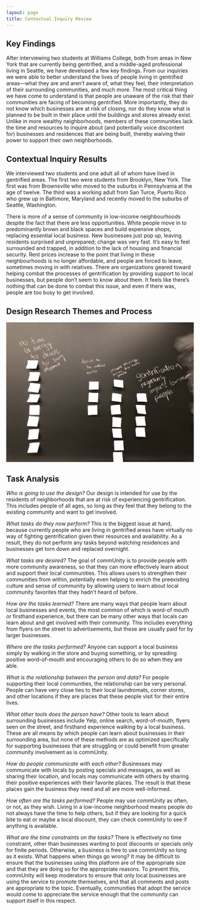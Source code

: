 ```yaml
---
layout: page
title: Contextual Inquiry Review
---
```


## Key Findings

After interviewing two students at Williams College, both from areas in New York that are currently being gentrified, and a middle-aged professional living in Seattle, we have developed a few key findings. From our inquiries we were able to better understand the lives of people living in gentrified areas––what they are and aren’t aware of, what they feel, their interpretation of their surrounding communities, and much more. The most critical thing we have come to understand is that people are unaware of the risk that their communities are facing of  becoming gentrified. More importantly, they do not know which businesses are at risk of closing, nor do they know what is planned to be built in their place until the buildings and stores already exist. Unlike in more wealthy neighborhoods, members of these communities lack the time and resources to inquire about (and potentially voice discontent for) businesses and residences that are being built, thereby waiving their power to support their own neighborhoods.

## Contextual Inquiry Results

We interviewed two students and one adult all of whom have lived in gentrified areas. The first two were students from Brooklyn, New York. The first was from Brownsville who moved to the suburbs in Pennsylvania at the age of twelve. The third was a working adult from San Turce, Puerto Rico who grew up in Baltimore, Maryland and recently moved to the suburbs of Seattle, Washington.
	
There is more of a sense of community in low-income neighbourhoods despite the fact that there are less opportunities. White people move in to predominantly brown and black spaces and build expensive shops, replacing essential local business. New businesses just pop up, leaving residents surprised and unprepared; change was very fast. It’s easy to feel surrounded and trapped, in addition to the lack of housing and financial security. Rent prices increase to the point that living in these neighbourhoods is no longer affordable, and people are forced to leave, sometimes moving in with relatives. There are organizations geared toward helping combat the processes of gentrification by providing support to local businesses, but people don’t seem to know about them. It feels like there’s nothing that can be done to combat this issue, and even if there was, people are too busy to get involved.

## Design Research Themes and Process

<img src="/img/affinityDiag.png" class="center"> 


## Task Analysis

_Who is going to use the design?_ Our design is intended for use by the residents of neighborhoods that are at risk of experiencing gentrification. This includes people of all ages, so long as they feel that they belong to the existing community and want to get involved.

_What tasks do they now perform?_ This is the biggest issue at hand, because currently people who are living in gentrified areas have virtually no way of fighting gentrification given their resources and availability. As a result, they do not perform any tasks beyond watching residences and businesses get torn down and replaced overnight.

_What tasks are desired?_ The goal of commUnity is to provide people with more community awareness, so that they can more effectively learn about and support their local communities. This allows users to strengthen their communities from within, potentially even helping to enrich the preexisting culture and sense of community by allowing users to learn about local community favorites that they hadn’t heard of before.

_How are the tasks learned?_ There are many ways that people learn about local businesses and events, the most common of which is word-of mouth or firsthand experience, but there can be many other ways that locals can learn about and get involved with their community. This includes everything from flyers on the street to advertisements, but these are usually paid for by larger businesses.

_Where are the tasks performed?_ Anyone can support a local business simply by walking in the store and buying something, or by spreading positive word-of-mouth and encouraging others to do so when they are able.

_What is the relationship between the person and data?_ For people supporting their local communities, the relationship can be very personal. People can have very close ties to their local laundromats, corner stores, and other locations if they are places that these people visit for their entire lives. 

_What other tools does the person have?_ Other tools to learn about surrounding businesses include Yelp, online search, word-of-mouth, flyers seen on the street, and firsthand experience walking by a local business. These are all means by which people can learn about businesses in their surrounding area, but none of these methods are as optimized specifically for supporting businesses that are struggling or could benefit from greater community involvement as is commUnity.

_How do people communicate with each other?_ Businesses may communicate with locals by posting specials and messages, as well as sharing their location, and locals may communicate with others by sharing their positive experiences with their favorite places. The result is that these places gain the business they need and all are more well-informed.

_How often are the tasks performed?_ People may use commUnity as often, or not, as they wish. Living in a low-income neighborhood means people do not always have the time to help others, but if they are looking for a quick bite to eat or maybe a local discount, they can check commUnity to see if anything is available.

_What are the time constraints on the tasks?_ There is effectively no time constraint, other than businesses wanting to post discounts or specials only for finite periods. Otherwise, a business is free to use commUnity so long as it exists.
What happens when things go wrong? It may be difficult to ensure that the businesses using this platform are of the appropriate size and that they are doing so for the appropriate reasons. To prevent this, commUnity will keep moderators to ensure that only local businesses are using the service to promote themselves, and that all comments and posts are appropriate to the topic. Eventually, communities that adopt the service would come to appreciate the service enough that the community can support itself in this respect. 
